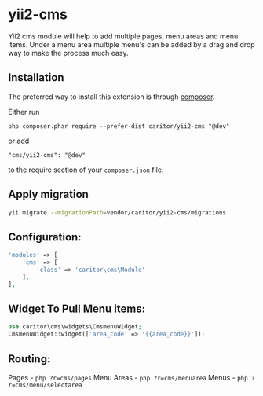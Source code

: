 yii2-cms
=========

Yii2 cms module will help to add multiple pages, menu areas and menu items. Under a menu area multiple menu's can be added by a drag and drop way to make the process much easy.

Installation
------------

The preferred way to install this extension is through [composer](http://getcomposer.org/download/).

Either run

```
php composer.phar require --prefer-dist caritor/yii2-cms "@dev"
```

or add

```
"cms/yii2-cms": "@dev"
```

to the require section of your `composer.json` file.

Apply migration
---------------

```sh
yii migrate --migrationPath=vendor/caritor/yii2-cms/migrations
```

Configuration:
--------------

```php
'modules' => [
    'cms' => [
        'class' => 'caritor\cms\Module'
    ],
],
```

Widget To Pull Menu items:
--------------------------

```php
use caritor\cms\widgets\CmsmenuWidget;
CmsmenuWidget::widget(['area_code' => '{{area_code}}']);
```

Routing:
--------

Pages - ```php ?r=cms/pages```
Menu Areas - ```php ?r=cms/menuarea```
Menus - ```php ?r=cms/menu/selectarea```
